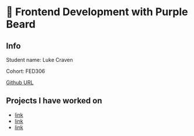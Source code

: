 

# 🚀 Frontend Development with Purple Beard

## Info

Student name: Luke Craven

Cohort: FED306

[Github URL](https://github.com/N20-Dev)

## Projects I have worked on

- [link](https://url.com)
- [link](https://url.com)
- [link](https://url.com)

